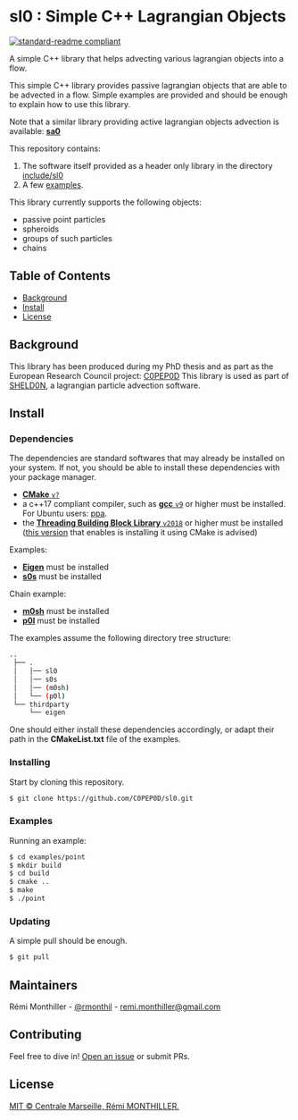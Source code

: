 # sl0 : Simple C++ Lagrangian Objects

[![standard-readme compliant](https://img.shields.io/badge/readme%20style-standard-brightgreen.svg?style=flat-square)](https://github.com/RichardLitt/standard-readme)

A simple C++ library that helps advecting various lagrangian objects into a flow.

This simple C++ library provides passive lagrangian objects that are able to be advected in a flow.
Simple examples are provided and should be enough to explain how to use this library.

Note that a similar library providing active lagrangian objects advection is available: [**sa0**](https://github.com/C0PEP0D/sa0)

This repository contains:

1. The software itself provided as a header only library in the directory [include/sl0](./include/sl0)
2. A few [examples](./examples).

This library currently supports the following objects:

* passive point particles
* spheroids
* groups of such particles
* chains

## Table of Contents

- [Background](#background)
- [Install](#install)
- [License](#license)

## Background

This library has been produced during my PhD thesis and as part as the European Research Council project: [C0PEP0D](https://c0pep0d.github.io/)
This library is used as part of [SHELD0N](https://github.com/C0PEP0D/sheld0n), a lagrangian particle advection software.

## Install

### Dependencies

The dependencies are standard softwares that may already be installed on your system.
If not, you should be able to install these dependencies with your package manager.

* [**CMake** `v?`](https://cmake.org/download/)
* a c++17 compliant compiler, such as [**gcc** `v9`](https://gcc.gnu.org/) or higher must be installed. For Ubuntu users: [ppa](https://launchpad.net/%7Ejonathonf/+archive/ubuntu/gcc?field.series_filter=bionic).
* the [**Threading Building Block Library** `v2018`](https://github.com/ibaned/tbb) or higher must be installed ([this version](https://github.com/wjakob/tbb) that enables is installing it using CMake is advised)

Examples:
* [**Eigen**](https://eigen.tuxfamily.org) must be installed
* [**s0s**](https://github.com/C0PEP0D/s0s) must be installed

Chain example:
* [**m0sh**](https://github.com/C0PEP0D/m0sh) must be installed
* [**p0l**](https://github.com/C0PEP0D/p0l) must be installed

The examples assume the following directory tree structure:
```bash
..
 ├── .
 │   │── sl0
 │   │── s0s
 │   │── (m0sh)
 │   └── (p0l)
 └── thirdparty
     └── eigen
```
One should either install these dependencies accordingly, or adapt their path in the **CMakeList.txt** file of the examples.

### Installing

Start by cloning this repository.

```sh
$ git clone https://github.com/C0PEP0D/sl0.git
```

### Examples

Running an example:

```bash
$ cd examples/point
$ mkdir build
$ cd build
$ cmake ..
$ make
$ ./point
```

### Updating

A simple pull should be enough.

```sh
$ git pull
```

## Maintainers

Rémi Monthiller - [@rmonthil](https://gitlab.com/rmonthil) - remi.monthiller@gmail.com

## Contributing

Feel free to dive in! [Open an issue](https://github.com/rmonthil/c0pep0d/issues/new) or submit PRs.

## License

[MIT © Centrale Marseille, Rémi MONTHILLER.](./LICENSE)
